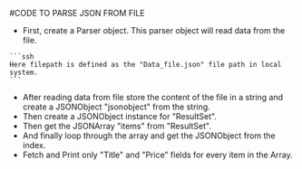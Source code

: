 #CODE TO PARSE JSON FROM FILE
   - First, create a Parser object. This parser object will read data from the file.
   
    ```ssh
    Here filepath is defined as the "Data_file.json" file path in local system.
    ```
    
   - After reading data from file store the content of the file in a string and create a JSONObject "jsonobject" from the string.
   - Then create a JSONObject instance for "ResultSet".
   - Then get the JSONArray "items" from "ResultSet".
   - And finally loop through the array and get the JSONObject from the index.
   - Fetch and Print only "Title" and "Price" fields for every item in the Array.
   
